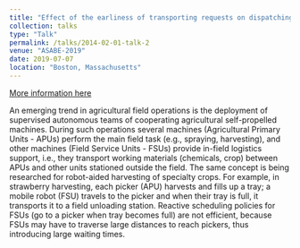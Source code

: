 ```yaml
---
title: "Effect of the earliness of transporting requests on dispatching of Field Serving Units in robot-aided harvesting"
collection: talks
type: "Talk"
permalink: /talks/2014-02-01-talk-2
venue: "ASABE-2019"
date: 2019-07-07
location: "Boston, Massachusetts"
---
```


[More information here](https://www.asabe.org/Event-Detail/2019-annual-international-meeting)
 
An emerging trend in agricultural field operations is the deployment of supervised autonomous
teams of cooperating agricultural self-propelled machines. During such operations several
machines (Agricultural Primary Units - APUs) perform the main field task (e.g., spraying,
harvesting), and other machines (Field Service Units - FSUs) provide in-field logistics support,
i.e., they transport working materials (chemicals, crop) between APUs and other units stationed
outside the field. The same concept is being researched for robot-aided harvesting of specialty
crops. For example, in strawberry harvesting, each picker (APU) harvests and fills up a tray; a
mobile robot (FSU) travels to the picker and when their tray is full, it transports it to a field
unloading station. Reactive scheduling policies for FSUs (go to a picker when tray becomes full)
are not efficient, because FSUs may have to traverse large distances to reach pickers, thus
introducing large waiting times.
